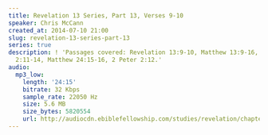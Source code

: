 ```yaml
---
title: Revelation 13 Series, Part 13, Verses 9-10
speaker: Chris McCann
created_at: 2014-07-10 21:00
slug: revelation-13-series-part-13
series: true
description: ! 'Passages covered: Revelation 13:9-10, Matthew 13:9-16, 1 Corinthians
  2:11-14, Matthew 24:15-16, 2 Peter 2:12.'
audio:
  mp3_low:
    length: '24:15'
    bitrate: 32 Kbps
    sample_rate: 22050 Hz
    size: 5.6 MB
    size_bytes: 5820554
    url: http://audiocdn.ebiblefellowship.com/studies/revelation/chapter-13/2014.07.10_McCann_-_Revelation_13_Series_Part_13.mp3
---
```

